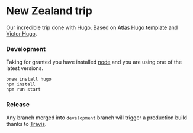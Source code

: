 # New Zealand trip

Our incredible trip done with [Hugo](http://gohugo.io). Based on [Atlas Hugo template](https://github.com/indigotree/atlas) and [Victor Hugo](https://github.com/netlify/victor-hugo).

### Development

Taking for granted you have installed [node](http://nodejs.org) and you are using one of the latest versions.

```
brew install hugo
npm install
npm run start
```

### Release

Any branch merged into `development` branch will trigger a production build thanks to [Travis](http://travis-ci.org).
